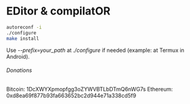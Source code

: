 # EDitor & compilatOR
```sh
autoreconf -i
./configure
make install
```
Use *\-\-prefix=your_path* at *./configure* if needed (example: at Termux in Android).
###### Donations
Bitcoin: 1DcXWYXpmopfgg3oZYWVBTLbDTmQ6nWG7s
Ethereum: 0xd8ea69f877b93fa663652bc2d944e71a338cd5f9